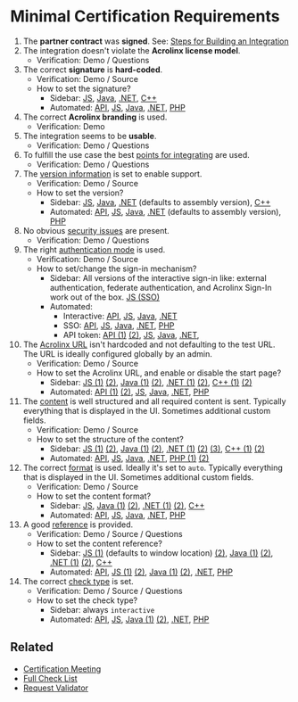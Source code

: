 # Minimal Certification Requirements

1) The **partner contract** was **signed**. See: [Steps for Building an Integration](https://docs.acrolinx.com/customintegrations/steps-for-building-an-integration)
2) The integration doesn't violate the **Acrolinx license model**.
   + Verification: Demo / Questions
3) The correct **signature** is **hard-coded**.
   + Verification: Demo / Source
   + How to set the signature?
      * Sidebar: [JS](https://github.com/acrolinx/acrolinx-sidebar-demo/blob/d49f8e5fc22d6ddaef033ccfacdba30d91ced9e2/samples/config.js#L29),
      [Java](https://github.com/acrolinx/acrolinx-sidebar-demo-java/blob/c32678dec4cfd849cc9d33e78fab2ace2bb1de0a/demo/swing/src/main/java/com/acrolinx/client/sidebar/demo/swing/AcrolinxDemoClientSwing.java#L40),
      [.NET](https://github.com/acrolinx/acrolinx-sidebar-demo-dotnet/blob/master/Acrolinx.Demo.Sidebar/MultiSample.Designer.cs#L144),
      [C++](https://github.com/acrolinx/sidebar-demo-cpp/blob/064939fbfbe2e4b238ab9250b1568a3d91475382/Acrolinx.Adapter.Demo.Sidebar.Cpp/Acrolinx.Adapter.Demo.Sidebar.CppDlg.cpp#L115)
      * Automated: [API](https://acrolinxapi.docs.apiary.io/#introduction/general-headers/signature),
      [JS](https://github.com/acrolinx/sdk-js/blob/2d6436f9b994137a646bcaed69ba70e04ec9e765/test/integration-server/acrolinx-endpoint.test.ts#L65),
      [Java](https://github.com/acrolinx/sdk-java/blob/127d42a5247e4e52d72ce829b649befbfb2eeffd/src/test/java/com/acrolinx/client/sdk/integration/CheckTest.java#L191),
      [.NET](https://github.com/acrolinx/sdk-dotnet/blob/dc346b53ee3b274ecfd40dfe5e4af4855fea4695/Acrolinx.Net/Acrolinx.Net.Tests/TestEnvironment.cs#L26),
      [PHP](https://github.com/acrolinx/sdk-php/blob/21d976471d389f3ea8b9175ce70b26b3588fa4b3/tests/AcrolinxEndpointTest.php#L60)
4) The correct **Acrolinx branding** is used.
   + Verification: Demo
5) The integration seems to be **usable**.
   + Verification: Demo / Questions
6) To fulfill the use case the best [points for integrating](integration-points.md) are used.
   + Verification: Demo / Questions
7) The [version information](project-setup.md#version-information) is set to enable support.
   + Verification: Demo / Source
   + How to set the version?
      * Sidebar: [JS](https://github.com/acrolinx/acrolinx-sidebar-demo/blob/d49f8e5fc22d6ddaef033ccfacdba30d91ced9e2/samples/config.js#L67),
      [Java](https://github.com/acrolinx/acrolinx-sidebar-demo-java/blob/c32678dec4cfd849cc9d33e78fab2ace2bb1de0a/demo/swing/src/main/java/com/acrolinx/client/sidebar/demo/swing/AcrolinxDemoClientSwing.java#L38),
      [.NET](https://github.com/acrolinx/acrolinx-sidebar-demo-dotnet/blob/c32678dec4cfd849cc9d33e78fab2ace2bb1de0a/Acrolinx.Demo.Sidebar/Integration.cs#L52)
      (defaults to assembly version),
      [C++](https://github.com/acrolinx/sidebar-demo-cpp/blob/064939fbfbe2e4b238ab9250b1568a3d91475382/Acrolinx.Adapter.Demo.Sidebar.Cpp/Acrolinx.Adapter.Demo.Sidebar.CppDlg.cpp#L125)
      * Automated: [API](https://acrolinxapi.docs.apiary.io/#introduction/general-headers/signature),
      [JS](https://github.com/acrolinx/sdk-js/blob/2d6436f9b994137a646bcaed69ba70e04ec9e765/test/integration-server/acrolinx-endpoint.test.ts#L66),
      [Java](https://github.com/acrolinx/sdk-java/blob/127d42a5247e4e52d72ce829b649befbfb2eeffd/src/test/java/com/acrolinx/client/sdk/integration/CheckTest.java#L191),
      [.NET](https://github.com/acrolinx/sdk-dotnet/blob/2655e198e13fa05e7ba8bd3a15b221223e5f4ce7/Acrolinx.Net/Acrolinx.Net/AcrolinxEndpoint.cs#L61)
      (defaults to assembly version),
      [PHP](https://github.com/acrolinx/sdk-php/blob/21d976471d389f3ea8b9175ce70b26b3588fa4b3/src/AcrolinxEndpoint.php#L96)
8) No obvious [security issues](security-safety.md) are present.
   + Verification: Demo / Questions
9) The right [authentication mode](configuration.md#authentication) is used.
   + Verification: Demo / Source
   + How to set/change the sign-in mechanism?
      * Sidebar: All versions of the interactive sign-in like: external authentication, federate authentication, and
        Acrolinx Sign-In work out of the box. [JS (SSO)](https://github.com/acrolinx/acrolinx-sidebar-demo/blob/d49f8e5fc22d6ddaef033ccfacdba30d91ced9e2/samples/config.js#L61)
      * Automated:
         + Interactive: [API](https://github.com/acrolinx/platform-api#getting-an-access-token-with-acrolinx-sign-in),
           [JS](https://github.com/acrolinx/sdk-js/blob/2d6436f9b994137a646bcaed69ba70e04ec9e765/test/integration-server/acrolinx-endpoint.test.ts#L138),
           [Java](https://github.com/acrolinx/sdk-java/blob/127d42a5247e4e52d72ce829b649befbfb2eeffd/src/test/java/com/acrolinx/client/sdk/integration/SignInInteractiveTest.java#L44),
           [.NET](https://github.com/acrolinx/sdk-dotnet/blob/2655e198e13fa05e7ba8bd3a15b221223e5f4ce7/Acrolinx.Net/Acrolinx.Net.Tests/EndpointTest.cs#L115)
         + SSO: [API](https://acrolinxapi.docs.apiary.io/#reference/authentication-api/requestvalidate-an-api-token),
           [JS](https://github.com/acrolinx/sdk-js/blob/2d6436f9b994137a646bcaed69ba70e04ec9e765/test/integration-server/acrolinx-endpoint.test.ts#L149),
           [Java](https://github.com/acrolinx/sdk-java/blob/127d42a5247e4e52d72ce829b649befbfb2eeffd/src/test/java/com/acrolinx/client/sdk/integration/SignInSsoTest.java#L32),
           [.NET](https://github.com/acrolinx/sdk-dotnet/blob/dc346b53ee3b274ecfd40dfe5e4af4855fea4695/Acrolinx.Net/Acrolinx.Net.Tests/EndpointTest.cs#L60),
           [PHP](https://github.com/acrolinx/sdk-php/blob/21d976471d389f3ea8b9175ce70b26b3588fa4b3/tests/AcrolinxEndpointTest.php#L122)
         + API token: [API (1)](https://acrolinxapi.docs.apiary.io/#introduction/general-headers/access-token)
           [(2)](https://github.com/acrolinx/platform-api#getting-an-api-token),
           [JS](https://github.com/acrolinx/sdk-js/blob/2d6436f9b994137a646bcaed69ba70e04ec9e765/test/integration-server/acrolinx-endpoint.test.ts#L185),
           [Java](https://github.com/acrolinx/sdk-java/blob/127d42a5247e4e52d72ce829b649befbfb2eeffd/src/test/java/com/acrolinx/client/sdk/integration/CheckTest.java#L193),
           [.NET](https://github.com/acrolinx/sdk-dotnet/blob/2655e198e13fa05e7ba8bd3a15b221223e5f4ce7/Acrolinx.Net/Acrolinx.Net.Tests/EndpointTest.cs#L261),
10) The [Acrolinx URL](configuration.md#acrolinx-url) isn't hardcoded and not defaulting to the test URL.
    The URL is ideally configured globally by an admin.
    + Verification: Demo / Source
    + How to set the Acrolinx URL, and enable or disable the start page?
      * Sidebar: [JS (1)](https://github.com/acrolinx/acrolinx-sidebar-demo/blob/d49f8e5fc22d6ddaef033ccfacdba30d91ced9e2/samples/config.js#L28)
      [(2)](https://github.com/acrolinx/acrolinx-sidebar-demo/blob/d49f8e5fc22d6ddaef033ccfacdba30d91ced9e2/samples/config.js#L57),
      [Java (1)](https://acrolinx.github.io/sidebar-sdk-java/com/acrolinx/sidebar/pojo/settings/AcrolinxSidebarInitParameter.AcrolinxSidebarInitParameterBuilder.html#withServerAddress-java.lang.String-)
      [(2)](https://acrolinx.github.io/sidebar-sdk-java/com/acrolinx/sidebar/pojo/settings/AcrolinxSidebarInitParameter.AcrolinxSidebarInitParameterBuilder.html#withShowServerSelector-java.lang.Boolean-),
      [.NET (1)](https://github.com/acrolinx/acrolinx-sidebar-demo-dotnet/blob/c32678dec4cfd849cc9d33e78fab2ace2bb1de0a/Acrolinx.Demo.Sidebar/Integration.cs#L40)
      [(2)](https://github.com/acrolinx/acrolinx-sidebar-demo-dotnet/blob/c32678dec4cfd849cc9d33e78fab2ace2bb1de0a/Acrolinx.Demo.Sidebar/Integration.cs#L41),
      [C++ (1)](https://github.com/acrolinx/sidebar-demo-cpp/blob/064939fbfbe2e4b238ab9250b1568a3d91475382/Acrolinx.Adapter.Demo.Sidebar.Cpp/Acrolinx.Adapter.Demo.Sidebar.CppDlg.cpp#L108)
      [(2)](https://github.com/acrolinx/sidebar-demo-cpp/blob/064939fbfbe2e4b238ab9250b1568a3d91475382/Acrolinx.Adapter.Demo.Sidebar.Cpp/Acrolinx.Adapter.Demo.Sidebar.CppDlg.cpp#L109)
      * Automated:
      [API (1)](https://github.com/acrolinx/platform-api#getting-started)
      [(2)](https://acrolinxapi.docs.apiary.io/#introduction/general-headers/base-url),
      [JS](https://github.com/acrolinx/sdk-js/blob/2d6436f9b994137a646bcaed69ba70e04ec9e765/test/integration-server/acrolinx-endpoint.test.ts#L62),
      [Java](https://github.com/acrolinx/sdk-java/blob/127d42a5247e4e52d72ce829b649befbfb2eeffd/src/test/java/com/acrolinx/client/sdk/integration/CheckTest.java#L191),
      [.NET](https://github.com/acrolinx/sdk-dotnet/blob/dc346b53ee3b274ecfd40dfe5e4af4855fea4695/Acrolinx.Net/Acrolinx.Net.Tests/TestEnvironment.cs#L26),
      [PHP](https://github.com/acrolinx/sdk-php/blob/21d976471d389f3ea8b9175ce70b26b3588fa4b3/tests/AcrolinxEndpointTest.php#L53)
11) The [content](text-extraction.md#structure) is well structured and all required content is sent.
  Typically everything that is displayed in the UI. Sometimes additional custom fields.
    + Verification: Demo / Source
    + How to set the structure of the content?
      * Sidebar: [JS (1)](https://github.com/acrolinx/acrolinx-sidebar-demo/blob/d49f8e5fc22d6ddaef033ccfacdba30d91ced9e2/samples/multi-editor.html#L80)
      [(2)](https://github.com/acrolinx/acrolinx-sidebar-demo/blob/d49f8e5fc22d6ddaef033ccfacdba30d91ced9e2/samples/multi-editor.html#L93),
      [Java (1)](https://github.com/acrolinx/acrolinx-sidebar-demo-java/blob/c32678dec4cfd849cc9d33e78fab2ace2bb1de0a/demo/jfx/src/main/java/com/acrolinx/client/sidebar/demo/jfx/AcrolinxJFXIntegration.java#L34)
      [(2)](https://acrolinx.github.io/sidebar-sdk-java/com/acrolinx/sidebar/InputAdapterInterface.html),
      [.NET (1)](https://github.com/acrolinx/acrolinx-sidebar-demo-dotnet/blob/79ee2e363ac4bc51e1d6e9d9572660a31cf4da5f/Acrolinx.Demo.Sidebar/Integration.cs#L79)
      [(2)](https://github.com/acrolinx/acrolinx-sidebar-demo-dotnet/blob/79ee2e363ac4bc51e1d6e9d9572660a31cf4da5f/Acrolinx.Demo.Sidebar/Integration.cs#L76)
      [(3)](https://github.com/acrolinx/sidebar-sdk-dotnet/blob/667d774265fa48f230cc751c79c1ba0a7fa64515/Acrolinx.Sidebar/Util/Adapter/IAdapter.cs#L14),
      [C++ (1)](https://github.com/acrolinx/sidebar-demo-cpp/blob/064939fbfbe2e4b238ab9250b1568a3d91475382/Acrolinx.Adapter.Demo.Sidebar.Cpp/Acrolinx.Adapter.Demo.Sidebar.CppDlg.cpp#L140)
      [(2)](https://github.com/acrolinx/sidebar-demo-cpp/blob/064939fbfbe2e4b238ab9250b1568a3d91475382/Acrolinx.Adapter.Demo.Sidebar.Cpp/Acrolinx.Adapter.Demo.Sidebar.CppDlg.cpp#L141)
      * Automated: [API](https://acrolinxapi.docs.apiary.io/#reference/checking-api/submit-a-check),
      [JS](https://github.com/acrolinx/sdk-js/blob/2d6436f9b994137a646bcaed69ba70e04ec9e765/src/check.ts#L53),
      [Java](https://github.com/acrolinx/sdk-java/blob/127d42a5247e4e52d72ce829b649befbfb2eeffd/src/test/java/com/acrolinx/client/sdk/integration/CheckTest.java#L118),
      [.NET](https://github.com/acrolinx/sdk-dotnet/blob/dc346b53ee3b274ecfd40dfe5e4af4855fea4695/Acrolinx.Net/Acrolinx.Net.Tests/EndpointTest.cs#L148),
      [PHP (1)](https://github.com/acrolinx/sdk-php/blob/21d976471d389f3ea8b9175ce70b26b3588fa4b3/tests/AcrolinxEndpointTest.php#L275)
      [(2)](https://github.com/acrolinx/sdk-php/blob/21d976471d389f3ea8b9175ce70b26b3588fa4b3/tests/AcrolinxEndpointTest.php#L280)
12) The correct [format](text-extraction.md#check-format-and-supporting-multiformat-editors) is used.
  Ideally it's set to `auto`.
  Typically everything that is displayed in the UI.
  Sometimes additional custom fields.
    + Verification: Demo / Source
    + How to set the content format?
      * Sidebar: [JS](https://acrolinx.github.io/sidebar-sdk-js/pluginDoc/interfaces/adapterinterface.html#getformat),
      [Java (1)](https://github.com/acrolinx/acrolinx-sidebar-demo-java/blob/c32678dec4cfd849cc9d33e78fab2ace2bb1de0a/demo/jfx/src/main/java/com/acrolinx/client/sidebar/demo/jfx/AcrolinxJFXIntegration.java#L34)
      [(2)](https://acrolinx.github.io/sidebar-sdk-java/com/acrolinx/sidebar/InputAdapterInterface.html#getInputFormat--),
      [.NET (1)](https://github.com/acrolinx/acrolinx-sidebar-demo-dotnet/blob/79ee2e363ac4bc51e1d6e9d9572660a31cf4da5f/Acrolinx.Demo.Sidebar/Integration.cs#L79)
      [(2)](https://github.com/acrolinx/sidebar-sdk-dotnet/blob/667d774265fa48f230cc751c79c1ba0a7fa64515/Acrolinx.Sidebar/Documents/IDocument.cs#L11),
      [C++](https://github.com/acrolinx/sidebar-demo-cpp/blob/064939fbfbe2e4b238ab9250b1568a3d91475382/Acrolinx.Adapter.Demo.Sidebar.Cpp/Acrolinx.Adapter.Demo.Sidebar.CppDlg.cpp#L140)
      * Automated: [API](https://acrolinxapi.docs.apiary.io/#reference/checking-api/submit-a-check),
      [JS](https://github.com/acrolinx/sdk-js/blob/2d6436f9b994137a646bcaed69ba70e04ec9e765/src/check.ts#L67),
      [Java](https://acrolinx.github.io/sdk-java/com/acrolinx/client/sdk/check/CheckOptionsBuilder.html#withContentFormat-java.lang.String-),
      [.NET](https://github.com/acrolinx/sdk-dotnet/blob/dc346b53ee3b274ecfd40dfe5e4af4855fea4695/Acrolinx.Net/Acrolinx.Net.Tests/EndpointTest.cs#L151),
      [PHP](https://github.com/acrolinx/sdk-php/blob/21d976471d389f3ea8b9175ce70b26b3588fa4b3/tests/AcrolinxEndpointTest.php#L275)
13) A good [reference](text-extraction.md#Enable-Acrolinx-Providing-Guidance-and-Analytics) is provided.
    + Verification: Demo / Source / Questions
    + How to set the content reference?
      * Sidebar: [JS (1)](https://github.com/acrolinx/acrolinx-sidebar-demo/blob/d49f8e5fc22d6ddaef033ccfacdba30d91ced9e2/samples/config.js#L33)
      (defaults to window location)
      [(2)](https://acrolinx.github.io/sidebar-sdk-js/pluginDoc/interfaces/successfulcontentextractionresult.html#documentreference),
      [Java (1)](https://github.com/acrolinx/acrolinx-sidebar-demo-java/blob/c32678dec4cfd849cc9d33e78fab2ace2bb1de0a/demo/jfx/src/main/java/com/acrolinx/client/sidebar/demo/jfx/AcrolinxJFXIntegration.java#L34)
      [(2)](https://acrolinx.github.io/sidebar-sdk-java/com/acrolinx/sidebar/InputAdapterInterface.html#getDocumentReference--),
      [.NET (1)](https://github.com/acrolinx/acrolinx-sidebar-demo-dotnet/blob/79ee2e363ac4bc51e1d6e9d9572660a31cf4da5f/Acrolinx.Demo.Sidebar/Integration.cs#L87)
      [(2)](https://github.com/acrolinx/sidebar-sdk-dotnet/blob/667d774265fa48f230cc751c79c1ba0a7fa64515/Acrolinx.Sidebar/Documents/IDocument.cs#L12),
      [C++](https://github.com/acrolinx/sidebar-demo-cpp/blob/064939fbfbe2e4b238ab9250b1568a3d91475382/Acrolinx.Adapter.Demo.Sidebar.Cpp/Acrolinx.Adapter.Demo.Sidebar.CppDlg.cpp#L140)
      * Automated: [API](https://acrolinxapi.docs.apiary.io/#reference/checking-api/submit-a-check),
      [JS (1)](https://github.com/acrolinx/sdk-js/blob/2d6436f9b994137a646bcaed69ba70e04ec9e765/examples/check.ts#L50)
      [(2)](https://github.com/acrolinx/sdk-js/blob/2d6436f9b994137a646bcaed69ba70e04ec9e765/src/check.ts#L73),
      [Java (1)](https://github.com/acrolinx/sdk-java/blob/127d42a5247e4e52d72ce829b649befbfb2eeffd/src/test/java/com/acrolinx/client/sdk/integration/CheckTest.java#L212)
      [(2)](https://acrolinx.github.io/sdk-java/com/acrolinx/client/sdk/check/CheckRequestBuilder.html#withContentReference-java.lang.String-),
      [.NET](https://github.com/acrolinx/sdk-dotnet/blob/20ca7d1e7d58caf5f60cba33dbca72d7700e39ae/Acrolinx.Net/Acrolinx.Net/Check/DocumentDescriptorRequest.cs#L26),
      [PHP](https://github.com/acrolinx/sdk-php/blob/21d976471d389f3ea8b9175ce70b26b3588fa4b3/tests/AcrolinxEndpointTest.php#L282)
14) The correct [check type](check-types.md) is set.
    + Verification: Demo / Source / Questions
    + How to set the check type?
      * Sidebar: always `interactive`
      * Automated: [API](https://acrolinxapi.docs.apiary.io/#reference/checking-api/submit-a-check),
      [JS](https://github.com/acrolinx/sdk-js/blob/2d6436f9b994137a646bcaed69ba70e04ec9e765/src/check.ts#L64),
      [Java (1)](https://github.com/acrolinx/sdk-java/blob/127d42a5247e4e52d72ce829b649befbfb2eeffd/src/test/java/com/acrolinx/client/sdk/integration/CheckTest.java#L237)
      [(2)](https://acrolinx.github.io/sdk-java/com/acrolinx/client/sdk/check/CheckOptionsBuilder.html#withCheckType-com.acrolinx.client.sdk.check.CheckType-),
      [.NET](https://github.com/acrolinx/sdk-dotnet/blob/20ca7d1e7d58caf5f60cba33dbca72d7700e39ae/Acrolinx.Net/Acrolinx.Net/Check/CheckOptions.cs#L30),
      [PHP](https://github.com/acrolinx/sdk-php/blob/21d976471d389f3ea8b9175ce70b26b3588fa4b3/tests/AcrolinxEndpointTest.php#L274)

## Related

* [Certification Meeting](sdk-support.md#Certification-Meeting)
* [Full Check List](checklist.md)
* [Request Validator](https://docs.acrolinx.com/kb/en/how-to-use-the-request-validator-13730818.html)
